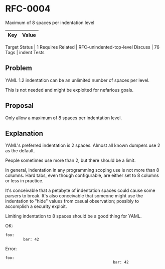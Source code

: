 RFC-0004
========

Maximum of 8 spaces per indentation level


Key | Value
-|-
Target
Status | 1
Requires
Related | RFC-unindented-top-level
Discuss | 76
Tags | indent
Tests


## Problem

YAML 1.2 indentation can be an unlimited number of spaces per level.

This is not needed and might be exploited for nefarious goals.


## Proposal

Only allow a maximum of 8 spaces per indentation level.


## Explanation

YAML's preferred indentation is 2 spaces.
Almost all known dumpers use 2 as the default.

People sometimes use more than 2, but there should be a limit.

In general, indentation in any programming scoping use is not more than 8 columns.
Hard tabs, even though configurable, are either set to 8 columns or less in practice.

It's conceivable that a petabyte of indentation spaces could cause some parsers to break.
It's also conceivable that someone might use the indentation to "hide" values from casual observation; possibly to accomplish a security exploit.

Limiting indentation to 8 spaces should be a good thing for YAML.

OK:
```
foo:
        bar: 42
```

Error:
```
foo:
                                                bar: 42
```
